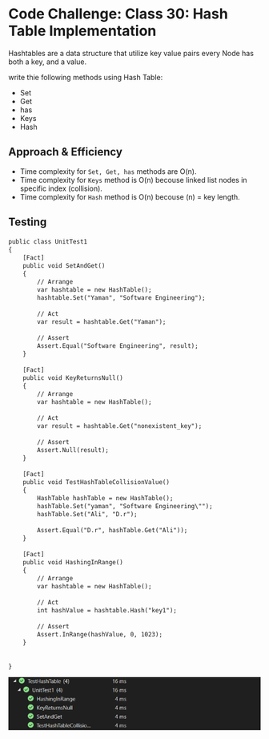 # Code Challenge: Class 30: Hash Table Implementation

Hashtables are a data structure that utilize key value pairs every Node has both a key, and a value.

write thie following methods using Hash Table:

* Set 
* Get
* has
* Keys
* Hash

## Approach & Efficiency
- Time complexity for ``Set, Get, has`` methods are O(n).
- Time complexity for `Keys` method is O(n) becouse linked list nodes in specific index (collision).
- Time complexity for `Hash` method is O(n) becouse (n) = key length.

## Testing
```
public class UnitTest1
{
    [Fact]
    public void SetAndGet()
    {
        // Arrange
        var hashtable = new HashTable();
        hashtable.Set("Yaman", "Software Engineering");

        // Act
        var result = hashtable.Get("Yaman");

        // Assert
        Assert.Equal("Software Engineering", result);
    }

    [Fact]
    public void KeyReturnsNull()
    {
        // Arrange
        var hashtable = new HashTable();

        // Act
        var result = hashtable.Get("nonexistent_key");

        // Assert
        Assert.Null(result);
    }

    [Fact]
    public void TestHashTableCollisionValue()
    {
        HashTable hashTable = new HashTable();
        hashTable.Set("yaman", "Software Engineering\"");
        hashTable.Set("Ali", "D.r");

        Assert.Equal("D.r", hashTable.Get("Ali"));
    }

    [Fact]
    public void HashingInRange()
    {
        // Arrange
        var hashtable = new HashTable();

        // Act
        int hashValue = hashtable.Hash("key1");

        // Assert
        Assert.InRange(hashValue, 0, 1023);
    }

    
}
```

![Test Hash Table](Asserts/hashtabletest.png)

